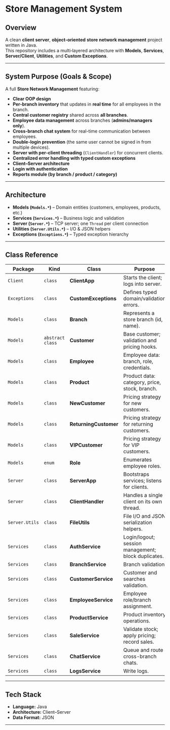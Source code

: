 # Store Management System


## Overview
A clean **client server**, **object‑oriented** **store network management** project written in Java.  
This repository includes a multi‑layered architecture with **Models**, **Services**, **Server/Client**, **Utilities**, and **Custom Exceptions**. 

---

## System Purpose (Goals & Scope)

A full **Store Network Management** featuring:

-  **Clear OOP design**
- **Per-branch inventory** that updates in **real time** for all employees in the branch.
- **Central customer registry** shared across **all branches**.
- **Employee data management** across branches (**admins/managers only**).
- **Cross-branch chat system** for real-time communication between employees.
- **Double-login prevention** (the same user cannot be signed in from multiple devices).
- **Server with per‑client threading** (`ClientHandler`) for concurrent clients.
- **Centralized error handling with typed custom exceptions**
- **Client–Server architecture** 
- **Login  with authentication**  
- **Reports module (by branch / product / category)**


---

##  Architecture
- **Models (`Models.*`)** – Domain entities (customers, employees, products, etc.)
- **Services (`Services.*`)** – Business logic and validation
- **Server (`Server.*`)** – TCP server; one `Thread` per client connection
- **Utilities (`Server.Utils.*`)** – I/O & JSON helpers
- **Exceptions (`Exceptions.*`)** – Typed exception hierarchy

---


##  Class Reference

| Package | Kind | Class | Purpose |
|---|---|---|---|
| `Client` | `class` | **ClientApp** | Starts the client; logs into server. |
| `Exceptions` | `class` | **CustomExceptions** | Defines typed domain/validation errors. |
| `Models` | `class` | **Branch** | Represents a store branch (id, name). |
| `Models` | `abstract class` | **Customer** | Base customer; validation and pricing hooks. |
| `Models` | `class` | **Employee** | Employee data: branch, role, credentials. |
| `Models` | `class` | **Product** | Product data: category, price, stock, branch. |
| `Models` | `class` | **NewCustomer** | Pricing strategy for new customers. |
| `Models` | `class` | **ReturningCustomer** | Pricing strategy for returning customers. |
| `Models` | `class` | **VIPCustomer** | Pricing strategy for VIP customers. |
| `Models` | `enum` | **Role** | Enumerates employee roles. |
| `Server` | `class` | **ServerApp** | Bootstraps services; listens for clients. |
| `Server` | `class` | **ClientHandler** | Handles a single client on its own thread. |
| `Server.Utils` | `class` | **FileUtils** | File I/O and JSON serialization helpers. |
| `Services` | `class` | **AuthService** | Login/logout; session management; block duplicates. |
| `Services` | `class` | **BranchService** | Branch validation |
| `Services` | `class` | **CustomerService** | Customer and searches validation. |
| `Services` | `class` | **EmployeeService** | Employee role/branch assignment. |
| `Services` | `class` | **ProductService** | Product inventory operations. |
| `Services` | `class` | **SaleService** | Validate stock; apply pricing; record sales. |
| `Services` | `class` | **ChatService** | Queue and route cross-branch chats. |
| `Services` | `class` | **LogsService** | Write logs. |


---

##  Tech Stack

- **Language:** Java  
- **Architecture:** Client–Server  
- **Data Format:** JSON
---
